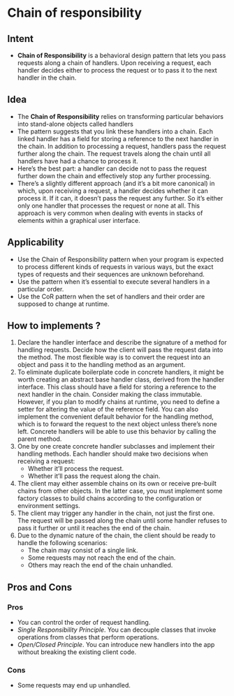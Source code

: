# Chain of responsibility
## Intent
- **Chain of Responsibility** is a behavioral design pattern that lets you pass requests along a chain of handlers. Upon receiving a request, each handler decides either to process the request or to pass it to the next handler in the chain.
## Idea
- The **Chain of Responsibility** relies on transforming particular behaviors into stand-alone objects called handlers
- The pattern suggests that you link these handlers into a chain. Each linked handler has a field for storing a reference to the next handler in the chain. In addition to processing a request, handlers pass the request further along the chain. The request travels along the chain until all handlers have had a chance to process it.
- Here’s the best part: a handler can decide not to pass the request further down the chain and effectively stop any further processing.
- There’s a slightly different approach (and it’s a bit more canonical) in which, upon receiving a request, a handler decides whether it can process it. If it can, it doesn’t pass the request any further. So it’s either only one handler that processes the request or none at all. This approach is very common when dealing with events in stacks of elements within a graphical user interface.
## Applicability
- Use the Chain of Responsibility pattern when your program is expected to process different kinds of requests in various ways, but the exact types of requests and their sequences are unknown beforehand.
- Use the pattern when it’s essential to execute several handlers in a particular order.
- Use the CoR pattern when the set of handlers and their order are supposed to change at runtime.
## How to implements ?
1. Declare the handler interface and describe the signature of a method for handling requests.
    Decide how the client will pass the request data into the method. The most flexible way is to convert the request into an object and pass it to the handling method as an argument.
2. To eliminate duplicate boilerplate code in concrete handlers, it might be worth creating an abstract base handler class, derived from the handler interface.
    This class should have a field for storing a reference to the next handler in the chain. Consider making the class immutable. However, if you plan to modify chains at runtime, you need to define a setter for altering the value of the reference field.
    You can also implement the convenient default behavior for the handling method, which is to forward the request to the next object unless there’s none left. Concrete handlers will be able to use this behavior by calling the parent method.
3. One by one create concrete handler subclasses and implement their handling methods. Each handler should make two decisions when receiving a request:
   - Whether it’ll process the request.
    - Whether it’ll pass the request along the chain.
4. The client may either assemble chains on its own or receive pre-built chains from other objects. In the latter case, you must implement some factory classes to build chains according to the configuration or environment settings.
5. The client may trigger any handler in the chain, not just the first one. The request will be passed along the chain until some handler refuses to pass it further or until it reaches the end of the chain.
6. Due to the dynamic nature of the chain, the client should be ready to handle the following scenarios:
   - The chain may consist of a single link.
   - Some requests may not reach the end of the chain.
   - Others may reach the end of the chain unhandled.
## Pros and Cons
### Pros
- You can control the order of request handling.
- *Single Responsibility Principle*. You can decouple classes that invoke operations from classes that perform operations.
- *Open/Closed Principle*. You can introduce new handlers into the app without breaking the existing client code.
### Cons
- Some requests may end up unhandled.